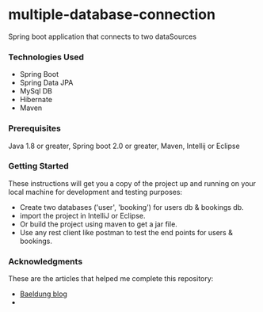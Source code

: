 # multiple-database-connection
Spring boot application that connects to two dataSources

### Technologies Used
* Spring Boot
* Spring Data JPA
* MySql DB
* Hibernate
* Maven

### Prerequisites
Java 1.8 or greater, Spring boot 2.0 or greater, Maven, Intellij or Eclipse
 
### Getting Started
These instructions will get you a copy of the project up and running on your local machine for development and testing purposes:
* Create two databases ('user', 'booking') for users db & bookings db.
* import the project in IntelliJ or Eclipse.
* Or build the project using maven to get a jar file.
* Use any rest client like postman to test the end points for users & bookings.

### Acknowledgments
These are the articles that helped me complete this repository:
* [Baeldung blog](https://www.baeldung.com/spring-data-jpa-multiple-databases)
* []()
